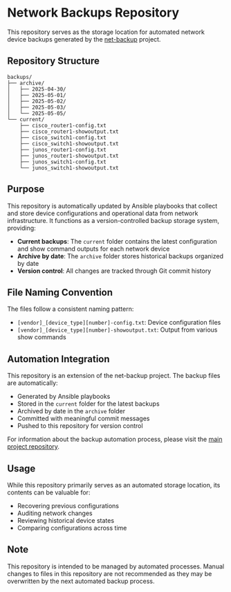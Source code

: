 # Network Backups Repository

This repository serves as the storage location for automated network device backups generated by the [net-backup](https://github.com/ipconfig2/net-backup) project.

## Repository Structure

```
backups/
├── archive/
│   ├── 2025-04-30/
│   ├── 2025-05-01/
│   ├── 2025-05-02/
│   ├── 2025-05-03/
│   └── 2025-05-05/
└── current/
    ├── cisco_router1-config.txt
    ├── cisco_router1-showoutput.txt
    ├── cisco_switch1-config.txt
    ├── cisco_switch1-showoutput.txt
    ├── junos_router1-config.txt
    ├── junos_router1-showoutput.txt
    ├── junos_switch1-config.txt
    └── junos_switch1-showoutput.txt
```

## Purpose

This repository is automatically updated by Ansible playbooks that collect and store device configurations and operational data from network infrastructure. It functions as a version-controlled backup storage system, providing:

- **Current backups**: The `current` folder contains the latest configuration and show command outputs for each network device
- **Archive by date**: The `archive` folder stores historical backups organized by date
- **Version control**: All changes are tracked through Git commit history

## File Naming Convention

The files follow a consistent naming pattern:
- `[vendor]_[device_type][number]-config.txt`: Device configuration files
- `[vendor]_[device_type][number]-showoutput.txt`: Output from various show commands

## Automation Integration

This repository is an extension of the net-backup project. The backup files are automatically:
- Generated by Ansible playbooks
- Stored in the `current` folder for the latest backups
- Archived by date in the `archive` folder
- Committed with meaningful commit messages
- Pushed to this repository for version control

For information about the backup automation process, please visit the [main project repository]([https://github.com/ipconfig2/net-backup]).

## Usage

While this repository primarily serves as an automated storage location, its contents can be valuable for:

- Recovering previous configurations
- Auditing network changes
- Reviewing historical device states
- Comparing configurations across time

## Note

This repository is intended to be managed by automated processes. Manual changes to files in this repository are not recommended as they may be overwritten by the next automated backup process.
